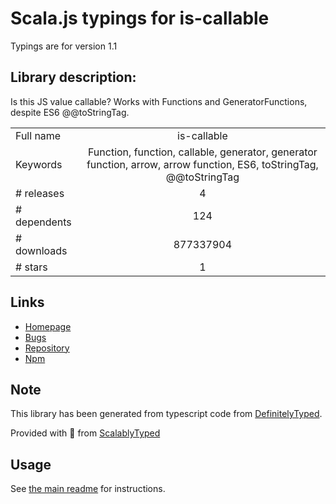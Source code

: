 
# Scala.js typings for is-callable

Typings are for version 1.1

## Library description:
Is this JS value callable? Works with Functions and GeneratorFunctions, despite ES6 @@toStringTag.

|                    |                 |
| ------------------ | :-------------: |
| Full name          | is-callable |
| Keywords           | Function, function, callable, generator, generator function, arrow, arrow function, ES6, toStringTag, @@toStringTag |
| # releases         | 4 |
| # dependents       | 124 |
| # downloads        | 877337904 |
| # stars            | 1 |

## Links
- [Homepage](https://github.com/ljharb/is-callable#readme)
- [Bugs](https://github.com/ljharb/is-callable/issues)
- [Repository](https://github.com/ljharb/is-callable)
- [Npm](https://www.npmjs.com/package/is-callable)
    


## Note
This library has been generated from typescript code from [DefinitelyTyped](https://definitelytyped.org).

Provided with :purple_heart: from [ScalablyTyped](https://github.com/oyvindberg/ScalablyTyped)

## Usage
See [the main readme](../../readme.md) for instructions.


